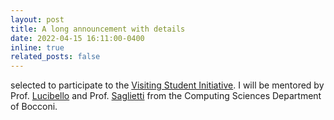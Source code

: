 ```yaml
---
layout: post
title: A long announcement with details
date: 2022-04-15 16:11:00-0400
inline: true
related_posts: false
---
```


selected to participate to the [Visiting Student Initiative](https://bidsa.unibocconi.eu/people/visiting-students-initiative). I will be mentored by Prof. [Lucibello](https://cs.unibocconi.eu/people/carlo-lucibello) and Prof. [Saglietti](https://cs.unibocconi.eu/people/luca-saglietti) from the Computing Sciences Department of Bocconi. 